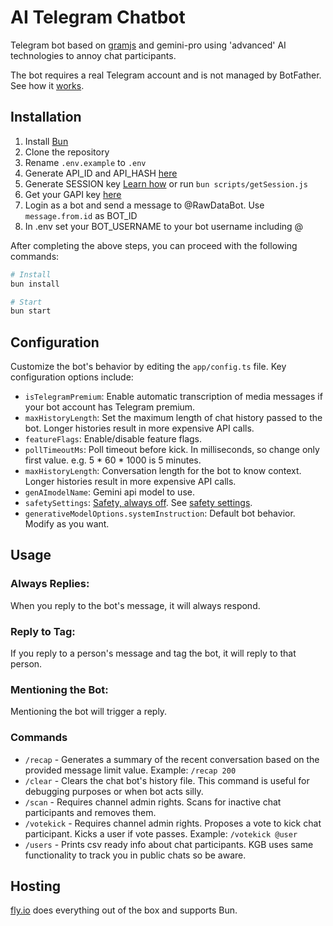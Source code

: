# AI Telegram Chatbot

Telegram bot based on [gramjs](https://gram.js.org/) and gemini-pro using 'advanced' AI technologies to annoy chat participants.

The bot requires a real Telegram account and is not managed by BotFather. See how it [works](https://gram.js.org/getting-started/authorization#logging-in-as-a-user).

## Installation

1. Install [Bun](https://bun.sh/docs/installation)
2. Clone the repository
3. Rename `.env.example` to `.env`
4. Generate API_ID and API_HASH [here](https://gram.js.org/getting-started/authorization#getting-api-id-and-api-hash)
5. Generate SESSION key [Learn how](https://gram.js.org/getting-started/authorization) or run `bun scripts/getSession.js`
6. Get your GAPI key [here](https://makersuite.google.com/app/apikey)
7. Login as a bot and send a message to @RawDataBot. Use `message.from.id` as BOT_ID
8. In .env set your BOT_USERNAME to your bot username including @

After completing the above steps, you can proceed with the following commands:

```bash
# Install
bun install

# Start
bun start
```

## Configuration

Customize the bot's behavior by editing the `app/config.ts` file. Key configuration options include:

- `isTelegramPremium`: Enable automatic transcription of media messages if your bot account has Telegram premium.
- `maxHistoryLength`: Set the maximum length of chat history passed to the bot. Longer histories result in more expensive API calls.
- `featureFlags`: Enable/disable feature flags.
- `pollTimeoutMs`: Poll timeout before kick. In milliseconds, so change only first value. e.g. 5 * 60 * 1000 is 5 minutes.
- `maxHistoryLength`: Conversation length for the bot to know context. Longer histories result in more expensive API calls.
- `genAImodelName`: Gemini api model to use.
- `safetySettings`: [Safety, always off](https://www.youtube.com/watch?v=47Yxa9IeJEc). See [safety settings](https://ai.google.dev/gemini-api/docs/safety-settings).
- `generativeModelOptions.systemInstruction`: Default bot behavior. Modify as you want.

## Usage

### Always Replies:

When you reply to the bot's message, it will always respond.

### Reply to Tag:

If you reply to a person's message and tag the bot, it will reply to that person.

### Mentioning the Bot:

Mentioning the bot will trigger a reply.

### Commands

- `/recap` - Generates a summary of the recent conversation based on the provided message limit value. Example: `/recap 200`
- `/clear` - Clears the chat bot's history file. This command is useful for debugging purposes or when bot acts silly.
- `/scan` - Requires channel admin rights. Scans for inactive chat participants and removes them.
- `/votekick` - Requires channel admin rights. Proposes a vote to kick chat participant. Kicks a user if vote passes. Example: `/votekick @user`
- `/users` - Prints csv ready info about chat participants. KGB uses same functionality to track you in public chats so be aware.

## Hosting

[fly.io](https://fly.io/) does everything out of the box and supports Bun.
